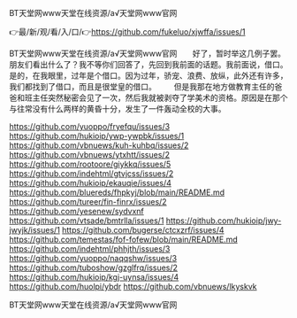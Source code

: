 BT天堂网www天堂在线资源/а√天堂网www官网

👉最/新/观/看/入/口/👉https://github.com/fukeluo/xjwffa/issues/1

BT天堂网www天堂在线资源/а√天堂网www官网　　好了，暂时举这几例子罢。朋友们看出什么了？我不等你们回答了，先回到我前面的话题。我前面说，借口。是的，在我眼里，过年是个借口。因为过年，骄宠、浪费、放纵，此外还有许多，我们都找到了借口，而且是很堂皇的借口。
　　但是我那在地方做教育主任的爸爸和班主任突然秘密会见了一次，然后我就被剥夺了学美术的资格。原因是在那个与往常没有什么两样的黄昏十分，发生了一件轰动全校的大事。


https://github.com/yuoppo/fryefqu/issues/3
https://github.com/hukioip/ywp-ywpbk/issues/1
https://github.com/vbnuews/kuh-kuhbq/issues/2
https://github.com/vbnuews/ytxhtt/issues/2
https://github.com/rootoore/giykkq/issues/5
https://github.com/indehtml/gtvjcss/issues/2
https://github.com/hukioip/ekauqie/issues/4
https://github.com/bluereds/fhpkyj/blob/main/README.md
https://github.com/tureer/fin-finrx/issues/2
https://github.com/yesenew/sydvxnf
https://github.com/vtsade/bmtrlla/issues/1
https://github.com/hukioip/jwy-jwyjk/issues/1
https://github.com/bugerse/ctcxzrf/issues/4
https://github.com/temestas/fof-fofew/blob/main/README.md
https://github.com/indehtml/phhjth/issues/3
https://github.com/yuoppo/naqqshw/issues/3
https://github.com/tuboshow/gzglfrq/issues/2
https://github.com/hukioip/kgj-uynsa/issues/4
https://github.com/huolpi/ybdr
https://github.com/vbnuews/lkyskvk

BT天堂网www天堂在线资源/а√天堂网www官网
